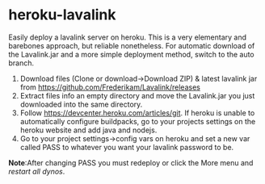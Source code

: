 # heroku-lavalink
Easily deploy a lavalink server on heroku.
This is a very elementary and barebones approach, but reliable nonetheless.
For automatic download of the Lavalink.jar and a more simple deployment method, switch to the auto branch.

1. Download files (Clone or download->Download ZIP) & latest lavalink jar from https://github.com/Frederikam/Lavalink/releases
2. Extract files info an empty directory and move the Lavalink.jar you just downloaded into the same directory.
3. Follow https://devcenter.heroku.com/articles/git.
If heroku is unable to automatically configure buildpacks, go to your projects settings on the heroku website and add java and nodejs.
4. Go to your project settings->config vars on heroku and set a new var called PASS to whatever you want your lavalink password to be.

**Note**:After changing PASS you must redeploy or click the More menu and *restart all dynos*.

